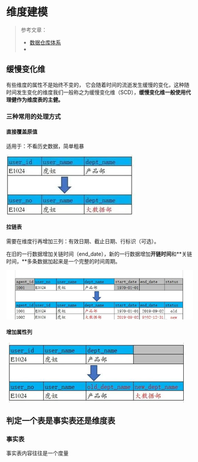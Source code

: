 # 维度建模

> 参考文章：
>
> -  [数据仓库体系](https://www.cnblogs.com/innn/p/15360475.html) 
> - 

## 缓慢变化维

有些维度的属性不是始终不变的， 它会随着时间的流逝发生缓慢的变化，这种随时间发生变化的维度我们一般称之为缓慢变化维（SCD），**缓慢变化维一般使用代理健作为维度表的主健。** 

### 三种常用的处理方式

#### 直接覆盖原值

适用于：不看历史数据，简单粗暴 

![](%E7%BB%B4%E5%BA%A6%E5%BB%BA%E6%A8%A1.assets/99da26c0499d4f1b3067151d8842a21e.png)

#### 拉链表

需要在维度行再增加三列：有效日期、截止日期、行标识（可选）。

在旧的一行数据增加关链时间（end_date），新的一行数据增加**开链时间**和**关链时间，**多条数据加起来是一个完整的时间周期。

 ![](%E7%BB%B4%E5%BA%A6%E5%BB%BA%E6%A8%A1.assets/8bb91ce358cc5b0b86f254c0aa140a49.png) 

####  **增加属性列** 

 ![](%E7%BB%B4%E5%BA%A6%E5%BB%BA%E6%A8%A1.assets/e6aaff9e6a09fb961d77cf077f29e2e9.png) 

## 判定一个表是事实表还是维度表

### 事实表

事实表内容往往是一个度量

